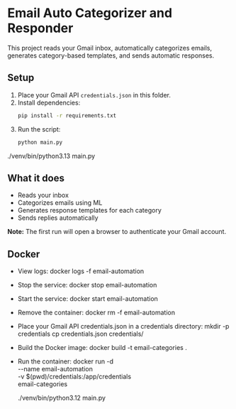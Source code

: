# Email Auto Categorizer and Responder

This project reads your Gmail inbox, automatically categorizes emails, generates category-based templates, and sends automatic responses.

## Setup
1. Place your Gmail API `credentials.json` in this folder.
2. Install dependencies:
   ```bash
   pip install -r requirements.txt
   ```
3. Run the script:
   ```bash
   python main.py
   ```
./venv/bin/python3.13 main.py
## What it does
- Reads your inbox
- Categorizes emails using ML
- Generates response templates for each category
- Sends replies automatically

**Note:** The first run will open a browser to authenticate your Gmail account.


## Docker
- View logs: docker logs -f email-automation
- Stop the service: docker stop email-automation
- Start the service: docker start email-automation
- Remove the container: docker rm -f email-automation

- Place your Gmail API credentials.json in a credentials directory:
mkdir -p credentials
cp credentials.json credentials/

- Build the Docker image:
docker build -t email-categories .

- Run the container:
docker run -d \
  --name email-automation \
  -v $(pwd)/credentials:/app/credentials \
  email-categories

  ./venv/bin/python3.12 main.py